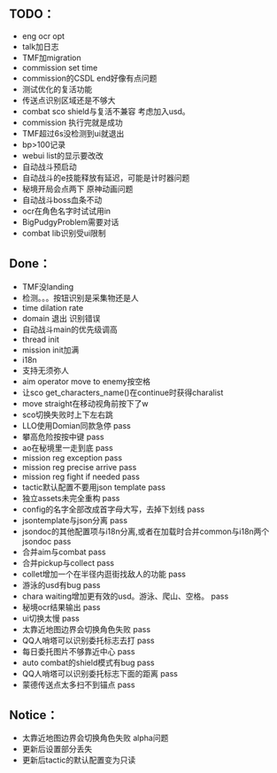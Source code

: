 ## TODO：
- eng ocr opt
- talk加日志
- TMF加migration
- commission set time
- commission的CSDL end好像有点问题
- 测试优化的复活功能
- 传送点识别区域还是不够大
- combat sco shield与复活不兼容 考虑加入usd。
- commission 执行完就是成功
- TMF超过6s没检测到ui就退出
- bp>100记录
- webui list的显示要改改
- 自动战斗预启动
- 自动战斗的e技能释放有延迟，可能是计时器问题
- 秘境开局会点两下 原神动画问题
- 自动战斗boss血条不动
- ocr在角色名字时试试用in
- BigPudgyProblem需要对话
- combat lib识别受ui限制

## Done：
- TMF没landing
- 检测。。。按钮识别是采集物还是人
- time dilation rate
- domain 退出 识别错误
- 自动战斗main的优先级调高
- thread init
- mission init加满
- i18n
- 支持无须弥人
- aim operator move to enemy按空格
- 让sco get_characters_name()在continue时获得charalist
- move straight在移动视角前按下了w
- sco切换失败时上下左右跳
- LLO使用Domian同款急停 pass
- 攀高危险按按中键 pass
- ao在秘境里一走到底 pass
- mission reg exception pass
- mission reg precise arrive pass
- mission reg fight if needed pass
- tactic默认配置不要用json template pass
- 独立assets未完全重构 pass
- config的名字全部改成首字母大写，去掉下划线 pass
- jsontemplate与json分离 pass
- jsondoc的其他配置项与i18n分离,或者在加载时合并common与i18n两个jsondoc pass
- 合并aim与combat pass
- 合并pickup与collect pass
- collet增加一个在半径内逛街找敌人的功能 pass
- 游泳的usd有bug pass
- chara waiting增加更有效的usd。游泳、爬山、空格。 pass
- 秘境ocr结果输出 pass
- ui切换太慢 pass
- 太靠近地图边界会切换角色失败 pass
- QQ人哨塔可以识别委托标志去打 pass
- 每日委托图片不够靠近中心 pass
- auto combat的shield模式有bug pass
- QQ人哨塔可以识别委托标志下面的距离 pass
- 蒙德传送点太多扫不到锚点 pass

## Notice：
- 太靠近地图边界会切换角色失败 alpha问题
- 更新后设置部分丢失
- 更新后tactic的默认配置变为只读